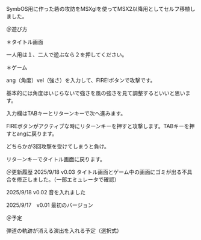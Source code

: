 SymbOS用に作った砦の攻防をMSXglを使ってMSX2以降用としてセルフ移植しました。

＠遊び方

＊タイトル画面　

一人用は１、二人で遊ぶなら２を押してください。

＊ゲーム

ang（角度）vel（強さ）を入力して、FIRE!ボタンで攻撃です。

基本的には角度はいじらないで強さを風の強さを見て調整するといいと思います。

入力欄はTABキーとリターンキーで次へ進みます。

FIREボタンがアクティブな時にリターンキーを押すと攻撃します。TABキーを押すとangに戻ります。

どちらかが3回攻撃を受けてしまうと負け。

リターンキーでタイトル画面に戻ります。



＠更新履歴
2025/9/18 v0.03 タイトル画面とゲーム中の画面にゴミが出る不具合を修正しました。（一部エミュレータで確認）

2025/9/18 v0.02 音を入れました

2025/9/17　v0.01 最初のバージョン


＠予定

弾道の軌跡が消える演出を入れる予定（選択式）
